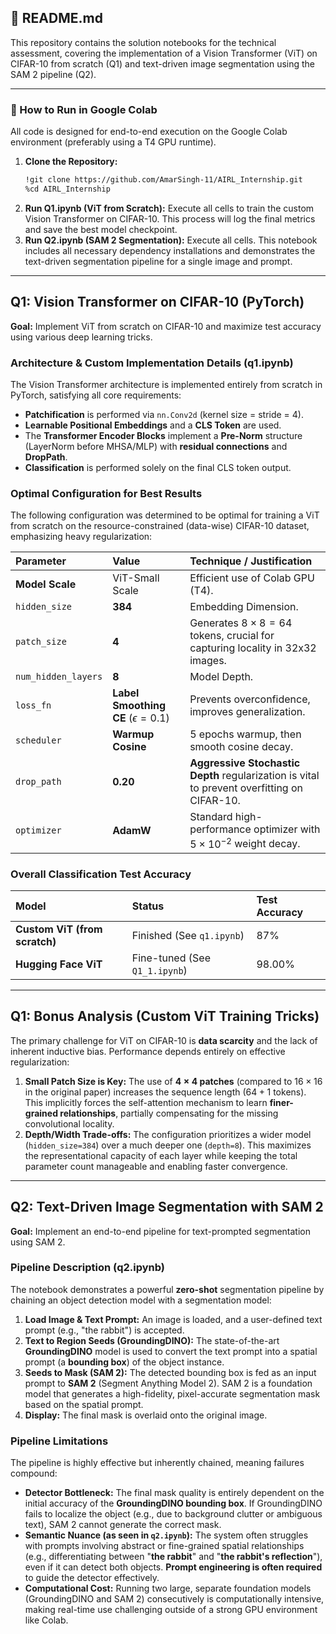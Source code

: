 ## 📝 README.md

This repository contains the solution notebooks for the technical assessment, covering the implementation of a Vision Transformer (ViT) on CIFAR-10 from scratch (Q1) and text-driven image segmentation using the SAM 2 pipeline (Q2).

-----

### 🚀 How to Run in Google Colab

All code is designed for end-to-end execution on the Google Colab environment (preferably using a T4 GPU runtime).

1.  **Clone the Repository:**
    ```bash
    !git clone https://github.com/AmarSingh-11/AIRL_Internship.git
    %cd AIRL_Internship
    ```
2.  **Run Q1.ipynb (ViT from Scratch):** Execute all cells to train the custom Vision Transformer on CIFAR-10. This process will log the final metrics and save the best model checkpoint.
3.  **Run Q2.ipynb (SAM 2 Segmentation):** Execute all cells. This notebook includes all necessary dependency installations and demonstrates the text-driven segmentation pipeline for a single image and prompt.

-----

## Q1: Vision Transformer on CIFAR-10 (PyTorch)

**Goal:** Implement ViT from scratch on CIFAR-10 and maximize test accuracy using various deep learning tricks.

### Architecture & Custom Implementation Details (q1.ipynb)

The Vision Transformer architecture is implemented entirely from scratch in PyTorch, satisfying all core requirements:

  * **Patchification** is performed via `nn.Conv2d` (kernel size = stride = 4).
  * **Learnable Positional Embeddings** and a **CLS Token** are used.
  * The **Transformer Encoder Blocks** implement a **Pre-Norm** structure (LayerNorm before MHSA/MLP) with **residual connections** and **DropPath**.
  * **Classification** is performed solely on the final CLS token output.

### Optimal Configuration for Best Results

The following configuration was determined to be optimal for training a ViT from scratch on the resource-constrained (data-wise) CIFAR-10 dataset, emphasizing heavy regularization:

| Parameter | Value | Technique / Justification |
| :--- | :--- | :--- |
| **Model Scale** | ViT-Small Scale | Efficient use of Colab GPU (T4). |
| `hidden_size` | **384** | Embedding Dimension. |
| `patch_size` | **4** | Generates $8 \times 8 = 64$ tokens, crucial for capturing locality in 32x32 images. |
| `num_hidden_layers` | **8** | Model Depth. |
| `loss_fn` | **Label Smoothing CE** ($\epsilon=0.1$) | Prevents overconfidence, improves generalization. |
| `scheduler` | **Warmup Cosine** | 5 epochs warmup, then smooth cosine decay. |
| `drop_path` | **0.20** | **Aggressive Stochastic Depth** regularization is vital to prevent overfitting on CIFAR-10. |
| `optimizer` | **AdamW** | Standard high-performance optimizer with $5 \times 10^{-2}$ weight decay. |

### Overall Classification Test Accuracy

| Model | Status | Test Accuracy |
| :--- | :--- | :--- |
| **Custom ViT (from scratch)** | Finished (See `q1.ipynb`) | 87% |
| **Hugging Face ViT** | Fine-tuned (See `Q1_1.ipynb`) | 98.00% |

-----

## Q1: Bonus Analysis (Custom ViT Training Tricks)

The primary challenge for ViT on CIFAR-10 is **data scarcity** and the lack of inherent inductive bias. Performance depends entirely on effective regularization:

1.  **Small Patch Size is Key:** The use of **$4 \times 4$ patches** (compared to $16 \times 16$ in the original paper) increases the sequence length ($64+1$ tokens). This implicitly forces the self-attention mechanism to learn **finer-grained relationships**, partially compensating for the missing convolutional locality.
2.  **Depth/Width Trade-offs:** The configuration prioritizes a wider model (`hidden_size=384`) over a much deeper one (`depth=8`). This maximizes the representational capacity of each layer while keeping the total parameter count manageable and enabling faster convergence.

-----

## Q2: Text-Driven Image Segmentation with SAM 2

**Goal:** Implement an end-to-end pipeline for text-prompted segmentation using SAM 2.

### Pipeline Description (q2.ipynb)

The notebook demonstrates a powerful **zero-shot** segmentation pipeline by chaining an object detection model with a segmentation model:

1.  **Load Image & Text Prompt:** An image is loaded, and a user-defined text prompt (e.g., "the rabbit") is accepted.
2.  **Text to Region Seeds (GroundingDINO):** The state-of-the-art **GroundingDINO** model is used to convert the text prompt into a spatial prompt (a **bounding box**) of the object instance.
3.  **Seeds to Mask (SAM 2):** The detected bounding box is fed as an input prompt to **SAM 2** (Segment Anything Model 2). SAM 2 is a foundation model that generates a high-fidelity, pixel-accurate segmentation mask based on the spatial prompt.
4.  **Display:** The final mask is overlaid onto the original image.

### Pipeline Limitations

The pipeline is highly effective but inherently chained, meaning failures compound:

  * **Detector Bottleneck:** The final mask quality is entirely dependent on the initial accuracy of the **GroundingDINO bounding box**. If GroundingDINO fails to localize the object (e.g., due to background clutter or ambiguous text), SAM 2 cannot generate the correct mask.
  * **Semantic Nuance (as seen in `q2.ipynb`):** The system often struggles with prompts involving abstract or fine-grained spatial relationships (e.g., differentiating between "**the rabbit**" and "**the rabbit's reflection**"), even if it can detect both objects. **Prompt engineering is often required** to guide the detector effectively.
  * **Computational Cost:** Running two large, separate foundation models (GroundingDINO and SAM 2) consecutively is computationally intensive, making real-time use challenging outside of a strong GPU environment like Colab.
